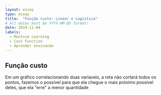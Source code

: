 ```yaml
---
layout: essay
type: essay
title:  "Função custo: Linear e Logística"
# All dates must be YYYY-MM-DD format!
date: 2019-11-04
labels:
  - Machine Learning
  - Cost Function
  - Aprender ensinando
---
```




## Função custo

<p> Em um gráfico correlacionando duas variaveis, a reta não cortará todos os pontos, fazemos o possível para que ela chegue o mais próximo possível deles, que ela "erre" a menor quantidade

